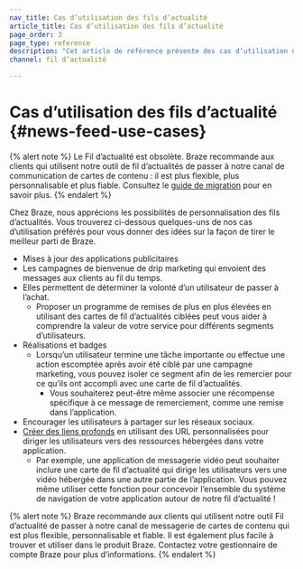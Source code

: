 ```yaml
---
nav_title: Cas d’utilisation des fils d’actualité
article_title: Cas d’utilisation des fils d’actualité
page_order: 3
page_type: reference
description: "Cet article de référence présente des cas d’utilisation utiles pour les fils d’actualité."
channel: fil d’actualité

---
```


# Cas d’utilisation des fils d’actualité {#news-feed-use-cases}

{% alert note %}
Le Fil d’actualité est obsolète. Braze recommande aux clients qui utilisent notre outil de fil d’actualités de passer à notre canal de communication de cartes de contenu : il est plus flexible, plus personnalisable et plus fiable. Consultez le [guide de migration]({{site.baseurl}}/user_guide/message_building_by_channel/content_cards/migrating_from_news_feed/) pour en savoir plus.
{% endalert %}

Chez Braze, nous apprécions les possibilités de personnalisation des fils d’actualités. Vous trouverez ci-dessous quelques-uns de nos cas d’utilisation préférés pour vous donner des idées sur la façon de tirer le meilleur parti de Braze.

- Mises à jour des applications publicitaires
- Les campagnes de bienvenue de drip marketing qui envoient des messages aux clients au fil du temps.
- Elles permettent de déterminer la volonté d’un utilisateur de passer à l’achat.
  - Proposer un programme de remises de plus en plus élevées en utilisant des cartes de fil d’actualités ciblées peut vous aider à comprendre la valeur de votre service pour différents segments d’utilisateurs.
- Réalisations et badges
  - Lorsqu’un utilisateur termine une tâche importante ou effectue une action escomptée après avoir été ciblé par une campagne marketing, vous pouvez isoler ce segment afin de les remercier pour ce qu’ils ont accompli avec une carte de fil d’actualités.
    - Vous souhaiterez peut-être même associer une récompense spécifique à ce message de remerciement, comme une remise dans l’application.
- Encourager les utilisateurs à partager sur les réseaux sociaux.
- [Créer des liens profonds][1] en utilisant des URL personnalisées pour diriger les utilisateurs vers des ressources hébergées dans votre application.
  - Par exemple, une application de messagerie vidéo peut souhaiter inclure une carte de fil d’actualité qui dirige les utilisateurs vers une vidéo hébergée dans une autre partie de l’application. Vous pouvez même utiliser cette fonction pour concevoir l’ensemble du système de navigation de votre application autour de notre fil d’actualité !
   
{% alert note %}
Braze recommande aux clients qui utilisent notre outil Fil d’actualité de passer à notre canal de messagerie de cartes de contenu qui est plus flexible, personnalisable et fiable. Il est également plus facile à trouver et utiliser dans le produit Braze. Contactez votre gestionnaire de compte Braze pour plus d’informations.
{% endalert %}


[1]: {{site.baseurl}}/user_guide/personalization_and_dynamic_content/deep_linking_to_in-app_content/#deep-linking-to-in-app-content
